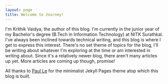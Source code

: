 ```yaml
---
layout: page
title: Welcome to Journey!
---
```


I'm Krithik Vaidya, the author of this blog. I'm currently in the junior year of my Bachelor's degree (B.Tech in Information Technology) at NITK Surathkal. I've always been inclined towards technical writing, and this blog is where I get to express this interest. There's no set theme of topics for the blog, I'll be writing about whatever I'm exploring at the time or am interested in writing about. Since it's a relatively newer blog, there aren't many articles up yet. More articles are coming up though, promise!

All thanks to [Paul Le](https://github.com/LeNPaul) for the minimalist Jekyll Pages theme atop which this blog is built.